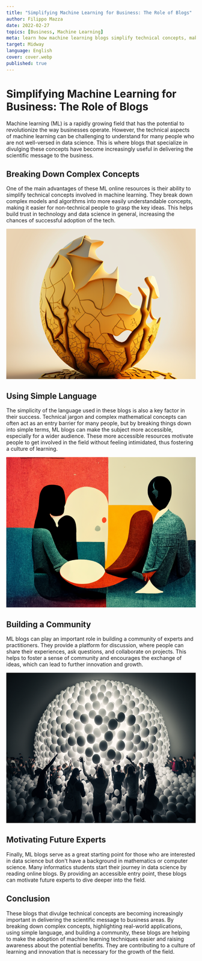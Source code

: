 ```yaml
---
title: "Simplifying Machine Learning for Business: The Role of Blogs"
author: Filippo Mazza
date: 2022-02-27
topics: [Business, Machine Learning]
meta: learn how machine learning blogs simplify technical concepts, make ML accessible, and build a community of experts, raising awareness and promoting adoption in the business world.
target: Midway
language: English
cover: cover.webp
published: true
---
```



# Simplifying Machine Learning for Business: The Role of Blogs

Machine learning (ML) is a rapidly growing field that has the potential to revolutionize the way businesses operate. However, the technical aspects of machine learning can be challenging to understand for many people who are not well-versed in data science. This is where blogs that specialize in divulging these concepts have become increasingly useful in delivering the scientific message to the business.

## Breaking Down Complex Concepts

One of the main advantages of these ML online resources is their ability to simplify technical concepts involved in machine learning. They break down complex models and algorithms into more easily understandable concepts, making it easier for non-technical people to grasp the key ideas. This helps build trust in technology and data science in general, increasing the chances of successful adoption of the tech.

<p align="center">
    <img src="./broken_ball.png" height="400px" width="auto">
</p>

## Using Simple Language

The simplicity of the language used in these blogs is also a key factor in their success. Technical jargon and complex mathematical concepts can often act as an entry barrier for many people, but by breaking things down into simple terms, ML blogs can make the subject more accessible, especially for a wider audience. These more accessible resources motivate people to get involved in the field without feeling intimidated, thus fostering a culture of learning.

<p align="center">
    <img src="./community_image.png" height="400px" width="auto">
</p>

## Building a Community

ML blogs can play an important role in building a community of experts and practitioners. They provide a platform for discussion, where people can share their experiences, ask questions, and collaborate on projects. This helps to foster a sense of community and encourages the exchange of ideas, which can lead to further innovation and growth.

<p align="center">
    <img src="./community-image-alt.png" height="400px" width="auto">
</p>

## Motivating Future Experts

Finally, ML blogs serve as a great starting point for those who are interested in data science but don't have a background in mathematics or computer science. Many informatics students start their journey in data science by reading online blogs. By providing an accessible entry point, these blogs can motivate future experts to dive deeper into the field.

## Conclusion

These blogs that divulge technical concepts are becoming increasingly important in delivering the scientific message to business areas. By breaking down complex concepts, highlighting real-world applications, using simple language, and building a community, these blogs are helping to make the adoption of machine learning techniques easier and raising awareness about the potential benefits. They are contributing to a culture of learning and innovation that is necessary for the growth of the field.